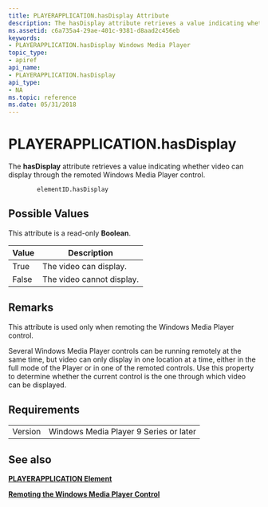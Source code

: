 ```yaml
---
title: PLAYERAPPLICATION.hasDisplay Attribute
description: The hasDisplay attribute retrieves a value indicating whether video can display through the remoted Windows Media Player control.
ms.assetid: c6a735a4-29ae-401c-9381-d8aad2c456eb
keywords:
- PLAYERAPPLICATION.hasDisplay Windows Media Player
topic_type:
- apiref
api_name:
- PLAYERAPPLICATION.hasDisplay
api_type:
- NA
ms.topic: reference
ms.date: 05/31/2018
---
```


# PLAYERAPPLICATION.hasDisplay

The **hasDisplay** attribute retrieves a value indicating whether video can display through the remoted Windows Media Player control.

``` syntax
        elementID.hasDisplay
```

## Possible Values

This attribute is a read-only **Boolean**.



| Value | Description               |
|-------|---------------------------|
| True  | The video can display.    |
| False | The video cannot display. |



 

## Remarks

This attribute is used only when remoting the Windows Media Player control.

Several Windows Media Player controls can be running remotely at the same time, but video can only display in one location at a time, either in the full mode of the Player or in one of the remoted controls. Use this property to determine whether the current control is the one through which video can be displayed.

## Requirements



|                    |                                                   |
|--------------------|---------------------------------------------------|
| Version<br/> | Windows Media Player 9 Series or later<br/> |



## See also

<dl> <dt>

[**PLAYERAPPLICATION Element**](playerapplication-element.md)
</dt> <dt>

[**Remoting the Windows Media Player Control**](remoting-the-windows-media-player-control.md)
</dt> </dl>

 

 





